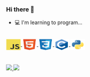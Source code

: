 ### Hi there 👋

- 💻 I'm learning to program...

<div style="display: inline_block"><br>
  <a href="https://github.com/amartinsmg">
  <img align="center" alt="JavaScript" height="30" width="40" src="https://raw.githubusercontent.com/devicons/devicon/master/icons/javascript/javascript-original.svg">
  <img align="center" alt="HTML" height="30" width="40" src="https://raw.githubusercontent.com/devicons/devicon/master/icons/html5/html5-original.svg">
  <img align="center" alt="CSS" height="30" width="40" src="https://raw.githubusercontent.com/devicons/devicon/master/icons/css3/css3-original.svg">
  <img align="center" alt="CSS" height="30" width="40" src="https://raw.githubusercontent.com/devicons/devicon/master/icons/c/c-original.svg">
  <img align="center" alt="Python" height="30" width="40" src="https://raw.githubusercontent.com/devicons/devicon/master/icons/python/python-original.svg">
</div>

#
<div>
  <a href="https://github.com/amartinsmg">
  <img height="160em" src="https://github-readme-stats.vercel.app/api?username=amartinsmg&show_icons=true&theme=react&include_all_commits=true&count_private=true"/>
  <img height="160em" src="https://github-readme-stats.vercel.app/api/top-langs/?username=amartinsmg&layout=compact&langs_count=7&theme=react"/>
</div>

